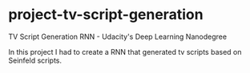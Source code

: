 # project-tv-script-generation
TV Script Generation RNN - Udacity's Deep Learning Nanodegree

In this project I had to create a RNN that generated tv scripts based on Seinfeld scripts.
